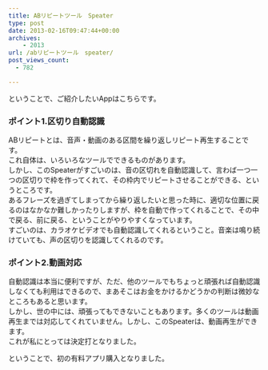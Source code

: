 ```yaml
---
title: ABリピートツール　Speater
type: post
date: 2013-02-16T09:47:44+00:00
archives:
    - 2013
url: /abリピートツール　speater/
post_views_count:
  - 782

---
```

ということで、ご紹介したいAppはこちらです。  


### ポイント1.区切り自動認識

ABリピートとは、音声・動画のある区間を繰り返しリピート再生することです。  
これ自体は、いろいろなツールでできるものがあります。  
しかし、このSpeaterがすごいのは、音の区切れを自動認識して、言わば一つ一つの区切りで枠を作ってくれて、その枠内でリピートさせることができる、というところです。  
あるフレーズを過ぎてしまってから繰り返したいと思った時に、適切な位置に戻るのはなかなか難しかったりしますが、枠を自動で作ってくれることで、その中で戻る、前に戻る、ということがやりやすくなっています。  
すごいのは、カラオケビデオでも自動認識してくれるということ。音楽は鳴り続けていても、声の区切りを認識してくれるのです。

### ポイント2.動画対応

自動認識は本当に便利ですが、ただ、他のツールでもちょっと頑張れば自動認識しなくても利用はできるので、まあそこはお金をかけるかどうかの判断は微妙なところもあると思います。  
しかし、世の中には、頑張ってもできないこともあります。多くのツールは動画再生までは対応してくれていません。しかし、このSpeaterは、動画再生ができます。  
これが私にとっては決定打となりました。

ということで、初の有料アプリ購入となりました。